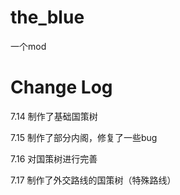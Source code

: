 # the_blue

一个mod

# Change Log

7.14 制作了基础国策树 

7.15 制作了部分内阁，修复了一些bug 

7.16 对国策树进行完善 

7.17 制作了外交路线的国策树（特殊路线）
